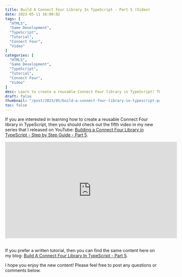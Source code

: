 ```yaml
---
title: Build A Connect Four Library In TypeScript - Part 5 (Video)
date: 2023-05-11 16:00:02
tags: [
  "HTML5",
  "Game Development",
  "TypeScript",
  "Tutorial",
  "Connect Four",
  "Video"
]
categories: [
  "HTML5",
  "Game Development",
  "TypeScript",
  "Tutorial",
  "Connect Four",
  "Video"
]
desc: Learn to create a reusable Connect Four library in TypeScript! This reusable library can be used to build any number of implementations of a Connect Four game - both for the web and CLI.
draft: false
thumbnail: "/post/2023/05/build-a-connect-four-library-in-typescript-part-5-video/images/build-a-connect-four-library-in-typescript-part-5-video-thumbnail.png"
toc: false
---
```


If you are interested in learning how to create a reusable Connect Four library in TypeScript, then you should check out the fifth video in my new series that I released on YouTube: <a href="https://youtu.be/i1LYS7te31o" target="_blank">Building a Connect Four Library in TypeScript - Step by Step Guide - Part 5</a>.

<div style="text-align: center;">
<iframe width="560" height="315" src="https://youtu.be/i1LYS7te31o" title="YouTube video player" frameborder="0" allow="accelerometer; autoplay; clipboard-write; encrypted-media; gyroscope; picture-in-picture; web-share" allowfullscreen></iframe>
</div>
<br />

If you prefer a written tutorial, then you can find the same content here on my blog: [Build A Connect Four Library In TypeScript - Part 5](/post/2023/02/build-a-connect-four-library-in-typescript-part-5/).

I hope you enjoy the new content! Please feel free to post any questions or comments below.
